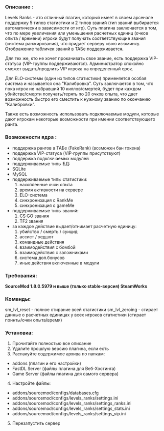### Описание :

Levels Ranks - это отличный плагин, который имеет в своем арсенале поддержку 5 типов статистики и 2 типов званий (тип званий выбирается автоматически в зависимости от игр). Суть плагина заключается в том, что по мере увеличения или уменьшения расчетных единиц (очков опыта / времени) игроки будут получать соответствующие звания (система ранжирования), что придает серверу свою изюминку. Отображение табличек званий в ТАБе поддерживается.

Для тех же, кто не хочет прокачивать свое звание, есть поддержка VIP-статуса (VIP-группы поддерживаются). Администратор спокойно сможет выдать/продлить VIP игрока на определенный срок.

Для ELO-системы (один из типов статистики) применяется особая система и называется она "Калибровка". Суть заключается в том, что пока игрок не набравший 10 киллов/смертей, будет при каждом убийстве/смерти получать/терять по 20 очков опыта, что дает возможность быстро его сместить к нужному званию по окончанию "Калибровки".

Также есть возможность использовать подключаемые модули, которые дают игрокам некоторые возможности при имении соответствующего ранга.

### Возможности ядра :

- поддержка рангов в ТАБе (FakeRank) (возможен бан токена)
- поддержка VIP-статуса (VIP-группы присутствуют)
- поддержка подключаемых модулей
- поддерживаемые типы БД:
- SQLite
- MySQL
- поддерживаемые типы статистики:
  1) накопленные очки опыта
  2) время активности на сервере
  3) ELO-система
  4) синхронизация с RankMe
  5) синхронизация с gameMe
- поддерживаемые типы званий:
  1) CS:GO звания
  2) TF2 звания
- за каждое действие выдает/отнимает расчетную единицу:
  1) убийство / смерть / суицид
  2) ассист / хедшот
  3) командные действия
  4) взаимодействия с бомбой
  5) взаимодействия с заложниками
  6) система доп.бонусов
  7) иные действия включенные в модули

### Требования:
**SourceMod 1.8.0.5979 и выше (только stable-версия)
SteamWorks**
### Команды:
sm_lvl_reset - полное стирание всей статистики
sm_lvl_zeroing - стирает данные о расчетных единицах у всех игроков статистики (стирает поинты/очки опыта/время)
### Установка:
1) Прочитайте полностью все описание
2) Удалите прошлую версию плагина, если есть
3) Распакуйте содержимое архива по папкам:
- addons (плагин и его настройки)
- FastDL Server (файлы плагина для Веб-Хостинга)
- Game Server (файлы плагина для самого сервера)​
4) Настройте файлы:
- addons/sourcemod/configs/databases.cfg
- addons/sourcemod/configs/levels_ranks/settings.ini
- addons/sourcemod/configs/levels_ranks/settings_ranks.ini
- addons/sourcemod/configs/levels_ranks/settings_stats.ini
- addons/sourcemod/configs/levels_ranks/settings_vip.ini​
5) Перезапустить сервер


